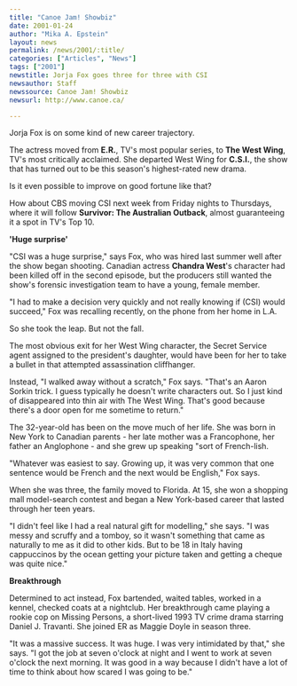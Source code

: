 ```yaml
---
title: "Canoe Jam! Showbiz"
date: 2001-01-24
author: "Mika A. Epstein"
layout: news
permalink: /news/2001/:title/
categories: ["Articles", "News"]
tags: ["2001"]
newstitle: Jorja Fox goes three for three with CSI
newsauthor: Staff
newssource: Canoe Jam! Showbiz
newsurl: http://www.canoe.ca/

---
```

Jorja Fox is on some kind of new career trajectory.

The actress moved from **E.R.**, TV's most popular series, to **The West Wing**, TV's most critically acclaimed. She departed West Wing for **C.S.I.**, the show that has turned out to be this season's highest-rated new drama.

Is it even possible to improve on good fortune like that?

How about CBS moving CSI next week from Friday nights to Thursdays, where it will follow **Survivor: The Australian Outback**, almost guaranteeing it a spot in TV's Top 10.

**'Huge surprise'**

"CSI was a huge surprise," says Fox, who was hired last summer well after the show began shooting. Canadian actress **Chandra West**'s character had been killed off in the second episode, but the producers still wanted the show's forensic investigation team to have a young, female member.

"I had to make a decision very quickly and not really knowing if (CSI) would succeed," Fox was recalling recently, on the phone from her home in L.A.

So she took the leap. But not the fall.

The most obvious exit for her West Wing character, the Secret Service agent assigned to the president's daughter, would have been for her to take a bullet in that attempted assassination cliffhanger.

Instead, "I walked away without a scratch," Fox says. "That's an Aaron Sorkin trick. I guess typically he doesn't write characters out. So I just kind of disappeared into thin air with The West Wing. That's good because there's a door open for me sometime to return."

The 32-year-old has been on the move much of her life. She was born in New York to Canadian parents - her late mother was a Francophone, her father an Anglophone - and she grew up speaking "sort of French-lish.

"Whatever was easiest to say. Growing up, it was very common that one sentence would be French and the next would be English," Fox says.

When she was three, the family moved to Florida. At 15, she won a shopping mall model-search contest and began a New York-based career that lasted through her teen years.

"I didn't feel like I had a real natural gift for modelling," she says. "I was messy and scruffy and a tomboy, so it wasn't something that came as naturally to me as it did to other kids. But to be 18 in Italy having cappuccinos by the ocean getting your picture taken and getting a cheque was quite nice."

**Breakthrough**

Determined to act instead, Fox bartended, waited tables, worked in a kennel, checked coats at a nightclub. Her breakthrough came playing a rookie cop on Missing Persons, a short-lived 1993 TV crime drama starring Daniel J. Travanti. She joined ER as Maggie Doyle in season three.

"It was a massive success. It was huge. I was very intimidated by that," she says. "I got the job at seven o'clock at night and I went to work at seven o'clock the next morning. It was good in a way because I didn't have a lot of time to think about how scared I was going to be."

